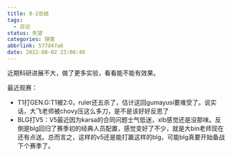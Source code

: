 ```yaml
---
title: 8-2总结
tags:
  - 日记
status: 失望
categories: 随笔
abbrlink: 577d47a6
date: 2022-08-02 23:08:49
---
```


近期科研进展不大，做了更多实验，看看能不能有效果。

<!-- more -->

最近观赛：

- T1打GEN.G:T1被2:0，ruler还五杀了，估计这回gumayusi要难受了。说实话，大飞老师被chovy压这么多刀，是不是该好好反思了
- BLG打V5：V5最近因为karsa的合同问题士气低迷，xlb感觉还是没那味。反倒是blg回归了赛季初的经典人员配置，感觉变好了不少，就是大bin老师现在还有点送。总而言之，这样的v5还是能打赢这样的blg，可能blg真要开始备战下个赛季了。
